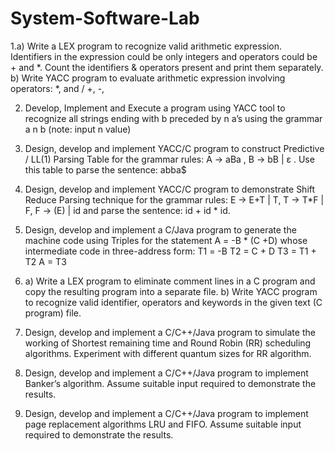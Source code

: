 # System-Software-Lab

1.a) Write a LEX program to recognize valid arithmetic expression. Identifiers in the
expression could be only integers and operators could be + and *. Count the
identifiers & operators present and print them separately.
b) Write YACC program to evaluate arithmetic expression involving operators:
*, and /
+, -,

2. Develop, Implement and Execute a program using YACC tool to recognize all strings
ending with b preceded by n a’s using the grammar a n b (note: input n value)

3. Design, develop and implement YACC/C program to construct Predictive / LL(1)
Parsing Table for the grammar rules: A → aBa , B → bB | ε . Use this table to parse
the sentence: abba$

4. Design, develop and implement YACC/C program to demonstrate Shift Reduce
Parsing technique for the grammar rules: E → E+T | T, T → T*F | F, F → (E) | id
and parse the sentence: id + id * id.

5. Design, develop and implement a C/Java program to generate the machine code using Triples for the statement A = -B * (C +D) whose intermediate code in three-address
form:
T1 = -B
T2 = C + D
T3 = T1 + T2
A = T3

6. a) Write a LEX program to eliminate comment lines in a C program and copy the
resulting program into a separate file.
  b) Write YACC program to recognize valid identifier, operators and keywords in the
given text (C program) file.

7. Design, develop and implement a C/C++/Java program to simulate the working of
Shortest remaining time and Round Robin (RR) scheduling algorithms. Experiment
with different quantum sizes for RR algorithm.

8. Design, develop and implement a C/C++/Java program to implement Banker’s
algorithm. Assume suitable input required to demonstrate the results.

9. Design, develop and implement a C/C++/Java program to implement page
replacement algorithms LRU and FIFO. Assume suitable input required to
demonstrate the results.

